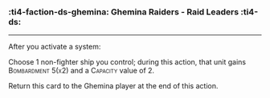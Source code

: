 ### :ti4-faction-ds-ghemina: __Ghemina Raiders - Raid Leaders__ :ti4-ds:

---

After you activate a system:

Choose 1 non-fighter ship you control; during this action, that unit gains <span style="font-variant:small-caps;">Bombardment 5(x2)</span> and a <span style="font-variant:small-caps;">Capacity</span> value of 2.

Return this card to the Ghemina player at the end of this action.